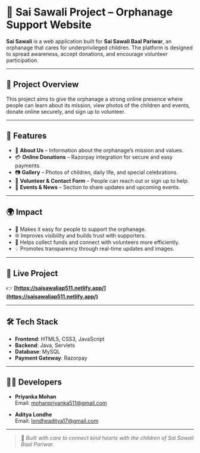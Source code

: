 # 🧒 Sai Sawali Project – Orphanage Support Website

**Sai Sawali** is a web application built for **Sai Sawali Baal Pariwar**, an orphanage that cares for underprivileged children. The platform is designed to spread awareness, accept donations, and encourage volunteer participation.

---

## 📌 Project Overview

This project aims to give the orphanage a strong online presence where people can learn about its mission, view photos of the children and events, donate online securely, and sign up to volunteer.

---

## 🚀 Features

- 📖 **About Us** – Information about the orphanage’s mission and values.
- 💳 **Online Donations** – Razorpay integration for secure and easy payments.
- 📷 **Gallery** – Photos of children, daily life, and special celebrations.
- 📝 **Volunteer & Contact Form** – People can reach out or sign up to help.
- 📅 **Events & News** – Section to share updates and upcoming events.

---

## 🌍 Impact

- 🤝 Makes it easy for people to support the orphanage.
- 🌐 Improves visibility and builds trust with supporters.
- 📲 Helps collect funds and connect with volunteers more efficiently.
- 💡 Promotes transparency through real-time updates and images.

---

## 🔗 Live Project

👉 **[https://saisawaliap511.netlify.app/](https://saisawaliap511.netlify.app/)**

---

## 🛠️ Tech Stack

- **Frontend**: HTML5, CSS3, JavaScript  
- **Backend**: Java, Servlets  
- **Database**: MySQL  
- **Payment Gateway**: Razorpay

---

## 👨‍💻 Developers


- **Priyanka Mohan**  
  Email: [mohanpriyanka511@gmail.com](mailto:mohanpriyanka511@gmail.com)
  
- **Aditya Londhe**  
  Email: [londheaditya17@gmail.com](mailto:londheaditya17@gmail.com)

---

> 💖 *Built with care to connect kind hearts with the children of Sai Sawali Baal Pariwar.*

